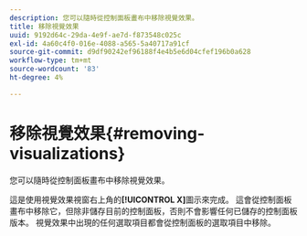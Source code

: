 ```yaml
---
description: 您可以隨時從控制面板畫布中移除視覺效果。
title: 移除視覺效果
uuid: 9192d64c-29da-4e9f-ae7d-f873548c025c
exl-id: 4a60c4f0-016e-4088-a565-5a40717a91cf
source-git-commit: d9df90242ef96188f4e4b5e6d04cfef196b0a628
workflow-type: tm+mt
source-wordcount: '83'
ht-degree: 4%

---
```


# 移除視覺效果{#removing-visualizations}

您可以隨時從控制面板畫布中移除視覺效果。

這是使用視覺效果視窗右上角的&#x200B;**[!UICONTROL X]**&#x200B;圖示來完成。 這會從控制面板畫布中移除它，但除非儲存目前的控制面板，否則不會影響任何已儲存的控制面板版本。 視覺效果中出現的任何選取項目都會從控制面板的選取項目中移除。
